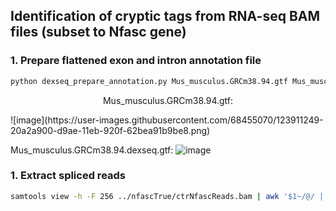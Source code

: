 ## Identification of cryptic tags from RNA-seq BAM files (subset to Nfasc gene)

### 1. Prepare flattened exon and intron annotation file
```bash
python dexseq_prepare_annotation.py Mus_musculus.GRCm38.94.gtf Mus_musculus.GRCm38.94.dexseq.gtf
```
<p align="center">
    Mus_musculus.GRCm38.94.gtf:
</p>
![image](https://user-images.githubusercontent.com/68455070/123911249-20a2a900-d9ae-11eb-920f-62bea91b9be8.png)

Mus_musculus.GRCm38.94.dexseq.gtf:
![image](https://user-images.githubusercontent.com/68455070/123911122-f3ee9180-d9ad-11eb-9bf4-a5635b0e532f.png)
### 1. Extract spliced reads
```bash
samtools view -h -F 256 ../nfascTrue/ctrNfascReads.bam | awk '$1~/@/ || $6~/N/' | samtools view -bh > ctrNfascReads_spliced.bam
```
